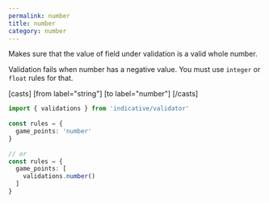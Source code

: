 ```yaml
---
permalink: number
title: number
category: number
---
```


Makes sure that the value of field under validation is a valid
whole number.
 
Validation fails when number has a negative value. You must use `integer`
or `float` rules for that.
 
[casts]
 [from label="string"]
 [to label="number"]
[/casts]
 
```ts
import { validations } from 'indicative/validator'
 
const rules = {
  game_points: 'number'
}
 
// or
const rules = {
  game_points: [
    validations.number()
  ]
}
```
